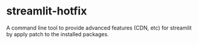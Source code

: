 # streamlit-hotfix
A command line tool to provide advanced features (CDN, etc) for streamlit by apply patch to the installed packages.
